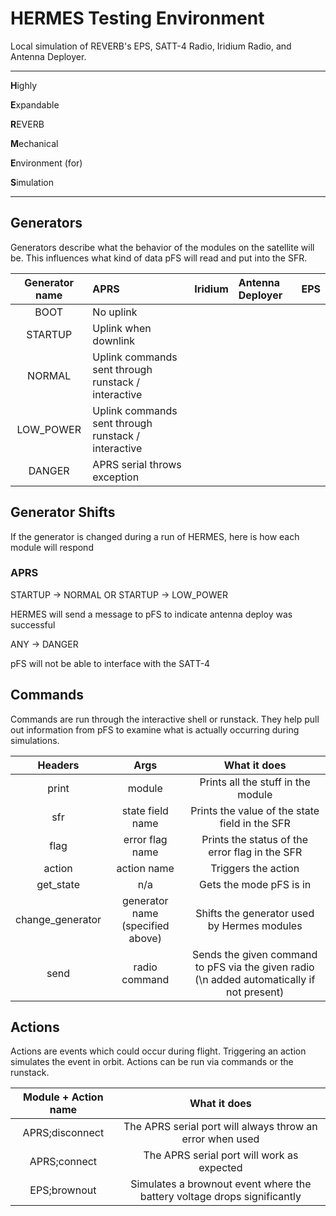 # HERMES Testing Environment
Local simulation of REVERB's EPS, SATT-4 Radio, Iridium Radio, and Antenna Deployer.

---
<b>H</b>ighly

<b>E</b>xpandable

<b>R</b>EVERB

<b>M</b>echanical

<b>E</b>nvironment (for)

<b>S</b>imulation

---

## Generators
Generators describe what the behavior of the modules on the satellite will be. This influences what kind of data pFS will read and put into the SFR. 

| Generator name | APRS |  Iridium | Antenna Deployer | EPS |
|:----------:|:-------------|:------|:------|:------|
| BOOT | No uplink |  |  | | 
| STARTUP | Uplink when downlink |  |  | | 
| NORMAL | Uplink commands sent through runstack / interactive |  |  | | 
| LOW_POWER | Uplink commands sent through runstack / interactive |  |  | | 
| DANGER | APRS serial throws exception |  |  | | 

## Generator Shifts
If the generator is changed during a run of HERMES, here is how each module will respond

### APRS

STARTUP -> NORMAL OR STARTUP -> LOW_POWER

HERMES will send a message to pFS to indicate antenna deploy was successful

ANY -> DANGER

pFS will not be able to interface with the SATT-4

## Commands
Commands are run through the interactive shell or runstack. They help pull out information from pFS to examine what is actually occurring during simulations. 

| Headers   |      Args      |  What it does |
|:----------:|:-------------:|:------:|
| print | module | Prints all the stuff in the module |
| sfr | state field name | Prints the value of the state field in the SFR |
| flag | error flag name | Prints the status of the error flag in the SFR | 
| action | action name | Triggers the action |
| get_state | n/a | Gets the mode pFS is in |
| change_generator | generator name (specified above) | Shifts the generator used by Hermes modules |
| send | radio command | Sends the given command to pFS via the given radio (\n added automatically if not present) |

## Actions
Actions are events which could occur during flight. Triggering an action simulates the event in orbit. Actions can be run via commands or the runstack.

| Module + Action name   |  What it does |
|:----------:|:------:|
| APRS;disconnect | The APRS serial port will always throw an error when used | 
| APRS;connect | The APRS serial port will work as expected | 
| EPS;brownout | Simulates a brownout event where the battery voltage drops significantly |
